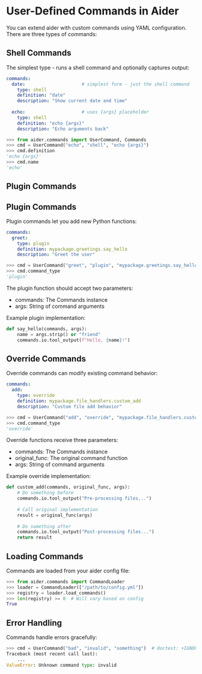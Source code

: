 # User-Defined Commands in Aider

You can extend aider with custom commands using YAML configuration. There are three types of commands:

## Shell Commands

The simplest type - runs a shell command and optionally captures output:

```yaml
commands:
  date:                     # simplest form - just the shell command
    type: shell
    definition: "date"
    description: "Show current date and time"
  
  echo:                     # uses {args} placeholder
    type: shell 
    definition: "echo {args}"
    description: "Echo arguments back"
```

```python
>>> from aider.commands import UserCommand, Commands
>>> cmd = UserCommand("echo", "shell", "echo {args}")
>>> cmd.definition
'echo {args}'
>>> cmd.name
'echo'
```

## Plugin Commands

## Plugin Commands

Plugin commands let you add new Python functions:

```yaml
commands:
  greet:
    type: plugin
    definition: mypackage.greetings.say_hello
    description: "Greet the user"
```

```python
>>> cmd = UserCommand("greet", "plugin", "mypackage.greetings.say_hello") 
>>> cmd.command_type
'plugin'
```

The plugin function should accept two parameters:
- commands: The Commands instance
- args: String of command arguments

Example plugin implementation:
```python
def say_hello(commands, args):
    name = args.strip() or "friend"
    commands.io.tool_output(f"Hello, {name}!")
```

## Override Commands

Override commands can modify existing command behavior:

```yaml
commands:
  add:
    type: override
    definition: mypackage.file_handlers.custom_add
    description: "Custom file add behavior"
```

```python
>>> cmd = UserCommand("add", "override", "mypackage.file_handlers.custom_add")
>>> cmd.command_type
'override'
```

Override functions receive three parameters:
- commands: The Commands instance  
- original_func: The original command function
- args: String of command arguments

Example override implementation:
```python
def custom_add(commands, original_func, args):
    # Do something before
    commands.io.tool_output("Pre-processing files...")
    
    # Call original implementation
    result = original_func(args)
    
    # Do something after
    commands.io.tool_output("Post-processing files...")
    return result
```

## Loading Commands

Commands are loaded from your aider config file:

```python
>>> from aider.commands import CommandLoader
>>> loader = CommandLoader(["/path/to/config.yml"])
>>> registry = loader.load_commands()
>>> len(registry) >= 0  # Will vary based on config
True
```

## Error Handling

Commands handle errors gracefully:

```python
>>> cmd = UserCommand("bad", "invalid", "something")  # doctest: +IGNORE_EXCEPTION_DETAIL
Traceback (most recent call last):
    ...
ValueError: Unknown command type: invalid
```
